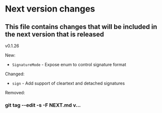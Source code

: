 # Next version changes
## This file contains changes that will be included in the next version that is released
v0.1.26

New:
  - `SignatureMode` - Expose enum to control signature format

Changed:
  - `sign` - Add support of cleartext and detached signatures

Removed:

### git tag --edit -s -F NEXT.md v...
